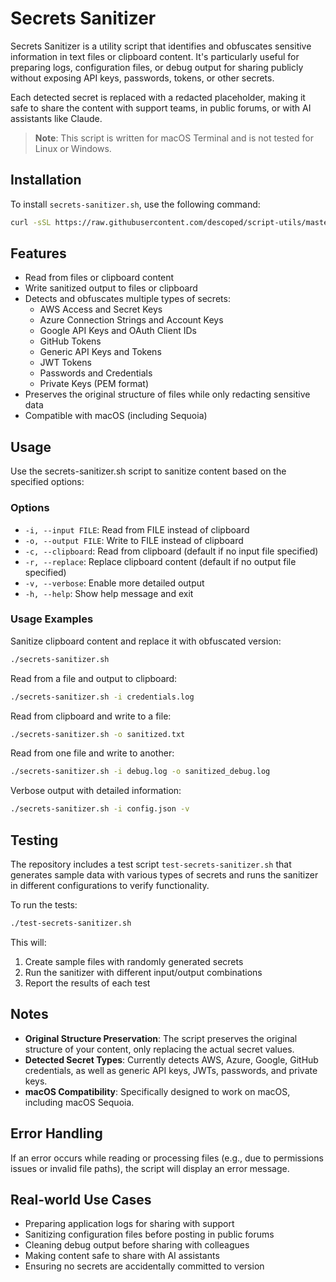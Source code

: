 # Secrets Sanitizer

Secrets Sanitizer is a utility script that identifies and obfuscates sensitive information in text files or clipboard
content. It's particularly useful for preparing logs, configuration files, or debug output for sharing publicly without
exposing API keys, passwords, tokens, or other secrets.

Each detected secret is replaced with a redacted placeholder, making it safe to share the content with support teams, in
public forums, or with AI assistants like Claude.

> **Note**: This script is written for macOS Terminal and is not tested for Linux or Windows.

## Installation

To install `secrets-sanitizer.sh`, use the following command:

```bash
curl -sSL https://raw.githubusercontent.com/descoped/script-utils/master/installer/install.sh | sh -s -- secrets-sanitizer
```

## Features

- Read from files or clipboard content
- Write sanitized output to files or clipboard
- Detects and obfuscates multiple types of secrets:
    - AWS Access and Secret Keys
    - Azure Connection Strings and Account Keys
    - Google API Keys and OAuth Client IDs
    - GitHub Tokens
    - Generic API Keys and Tokens
    - JWT Tokens
    - Passwords and Credentials
    - Private Keys (PEM format)
- Preserves the original structure of files while only redacting sensitive data
- Compatible with macOS (including Sequoia)

## Usage

Use the secrets-sanitizer.sh script to sanitize content based on the specified options:

### Options

- `-i, --input FILE`: Read from FILE instead of clipboard
- `-o, --output FILE`: Write to FILE instead of clipboard
- `-c, --clipboard`: Read from clipboard (default if no input file specified)
- `-r, --replace`: Replace clipboard content (default if no output file specified)
- `-v, --verbose`: Enable more detailed output
- `-h, --help`: Show help message and exit

### Usage Examples

Sanitize clipboard content and replace it with obfuscated version:

```bash
./secrets-sanitizer.sh
```

Read from a file and output to clipboard:

```bash
./secrets-sanitizer.sh -i credentials.log
```

Read from clipboard and write to a file:

```bash
./secrets-sanitizer.sh -o sanitized.txt
```

Read from one file and write to another:

```bash
./secrets-sanitizer.sh -i debug.log -o sanitized_debug.log
```

Verbose output with detailed information:

```bash
./secrets-sanitizer.sh -i config.json -v
```

## Testing

The repository includes a test script `test-secrets-sanitizer.sh` that generates sample data with various types of
secrets and runs the sanitizer in different configurations to verify functionality.

To run the tests:

```bash
./test-secrets-sanitizer.sh
```

This will:

1. Create sample files with randomly generated secrets
2. Run the sanitizer with different input/output combinations
3. Report the results of each test

## Notes

- **Original Structure Preservation**: The script preserves the original structure of your content, only replacing the
  actual secret values.
- **Detected Secret Types**: Currently detects AWS, Azure, Google, GitHub credentials, as well as generic API keys,
  JWTs, passwords, and private keys.
- **macOS Compatibility**: Specifically designed to work on macOS, including macOS Sequoia.

## Error Handling

If an error occurs while reading or processing files (e.g., due to permissions issues or invalid file paths), the script
will display an error message.

## Real-world Use Cases

- Preparing application logs for sharing with support
- Sanitizing configuration files before posting in public forums
- Cleaning debug output before sharing with colleagues
- Making content safe to share with AI assistants
- Ensuring no secrets are accidentally committed to version
